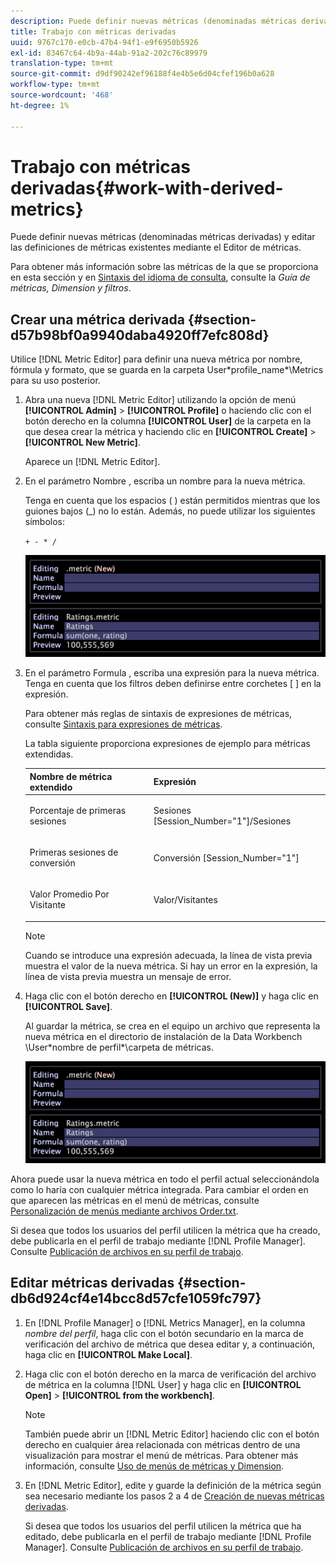 ```yaml
---
description: Puede definir nuevas métricas (denominadas métricas derivadas) y editar las definiciones de métricas existentes mediante el Editor de métricas.
title: Trabajo con métricas derivadas
uuid: 9767c170-e0cb-47b4-94f1-e9f6950b5926
exl-id: 83467c64-4b9a-44ab-91a2-202c76c89979
translation-type: tm+mt
source-git-commit: d9df90242ef96188f4e4b5e6d04cfef196b0a628
workflow-type: tm+mt
source-wordcount: '468'
ht-degree: 1%

---
```


# Trabajo con métricas derivadas{#work-with-derived-metrics}

Puede definir nuevas métricas (denominadas métricas derivadas) y editar las definiciones de métricas existentes mediante el Editor de métricas.

Para obtener más información sobre las métricas de la que se proporciona en esta sección y en [Sintaxis del idioma de consulta](../../../../home/c-get-started/c-qry-lang-syntx/c-qry-lang-syntx.md#concept-15d1d3f5164a47d49468c5acb7299d9f), consulte la *Guía de métricas, Dimension y filtros*.

## Crear una métrica derivada {#section-d57b98bf0a9940daba4920ff7efc808d}

Utilice [!DNL Metric Editor] para definir una nueva métrica por nombre, fórmula y formato, que se guarda en la carpeta User\*profile_name*\Metrics para su uso posterior.

1. Abra una nueva [!DNL Metric Editor] utilizando la opción de menú **[!UICONTROL Admin]** > **[!UICONTROL Profile]** o haciendo clic con el botón derecho en la columna **[!UICONTROL User]** de la carpeta en la que desea crear la métrica y haciendo clic en **[!UICONTROL Create]** > **[!UICONTROL New Metric]**.

   Aparece un [!DNL Metric Editor].

1. En el parámetro Nombre , escriba un nombre para la nueva métrica.

   Tenga en cuenta que los espacios ( ) están permitidos mientras que los guiones bajos (_) no lo están. Además, no puede utilizar los siguientes símbolos:

   `+ - * /`

   ![](assets/vis_MetricEditor_NewAndEditing.png)

1. En el parámetro Formula , escriba una expresión para la nueva métrica. Tenga en cuenta que los filtros deben definirse entre corchetes [ ] en la expresión.

   Para obtener más reglas de sintaxis de expresiones de métricas, consulte [Sintaxis para expresiones de métricas](../../../../home/c-get-started/c-qry-lang-syntx/c-syntx-mtrc-exp.md#concept-bbf440a0307549e088df491b51b51d66).

   La tabla siguiente proporciona expresiones de ejemplo para métricas extendidas.

   <table id="table_ED77997FC08F492490DCAC3C4153781C"> 
   <thead> 
   <tr> 
      <th colname="col1" class="entry"> Nombre de métrica extendido </th> 
      <th colname="col2" class="entry"> Expresión </th> 
   </tr>
   </thead>
   <tbody> 
   <tr> 
      <td colname="col1"> <p>Porcentaje de primeras sesiones </p> </td> 
      <td colname="col2"> <p><span class="filepath"> Sesiones [Session_Number="1"]/Sesiones</span> </p> </td> 
   </tr> 
   <tr> 
      <td colname="col1"> <p>Primeras sesiones de conversión </p> </td> 
      <td colname="col2"> <p><span class="filepath"> Conversión [Session_Number="1"]</span> </p> </td> 
   </tr> 
   <tr> 
      <td colname="col1"> <p>Valor Promedio Por Visitante </p> </td> 
      <td colname="col2"> <p><span class="filepath"> Valor/Visitantes</span> </p> </td> 
   </tr> 
   </tbody> 
   </table>

   >[!NOTE]
   >
   >Cuando se introduce una expresión adecuada, la línea de vista previa muestra el valor de la nueva métrica. Si hay un error en la expresión, la línea de vista previa muestra un mensaje de error.

1. Haga clic con el botón derecho en **[!UICONTROL (New)]** y haga clic en **[!UICONTROL Save]**.

   Al guardar la métrica, se crea en el equipo un archivo que representa la nueva métrica en el directorio de instalación de la Data Workbench \User\*nombre de perfil*\carpeta de métricas.

   ![](assets/vis_MetricEditor_NewAndEditing.png)

Ahora puede usar la nueva métrica en todo el perfil actual seleccionándola como lo haría con cualquier métrica integrada. Para cambiar el orden en que aparecen las métricas en el menú de métricas, consulte [Personalización de menús mediante archivos Order.txt](../../../../home/c-get-started/c-intf-anlys-ftrs/c-ctm-menus/t-cstm-menus-ordr-files.md#task-a391800a8dd444deb3e1516d5189f999).

Si desea que todos los usuarios del perfil utilicen la métrica que ha creado, debe publicarla en el perfil de trabajo mediante [!DNL Profile Manager]. Consulte [Publicación de archivos en su perfil de trabajo](../../../../home/c-get-started/c-admin-intrf/c-prof-mgr/t-pub-files-wkg-prof.md#task-a0106e010c834d16bd60eef4721b6af9).

## Editar métricas derivadas {#section-db6d924cf4e14bcc8d57cfe1059fc797}

1. En [!DNL Profile Manager] o [!DNL Metrics Manager], en la columna *nombre del perfil*, haga clic con el botón secundario en la marca de verificación del archivo de métrica que desea editar y, a continuación, haga clic en **[!UICONTROL Make Local]**.
1. Haga clic con el botón derecho en la marca de verificación del archivo de métrica en la columna [!DNL User] y haga clic en **[!UICONTROL Open]** > **[!UICONTROL from the workbench]**.

   >[!NOTE]
   >
   >También puede abrir un [!DNL Metric Editor] haciendo clic con el botón derecho en cualquier área relacionada con métricas dentro de una visualización para mostrar el menú de métricas. Para obtener más información, consulte [Uso de menús de métricas y Dimension](../../../../home/c-get-started/c-vis/c-met-dim-menus.md#concept-50f07ae47c3e4f94ad7d3d7f8293ccac).

1. En [!DNL Metric Editor], edite y guarde la definición de la métrica según sea necesario mediante los pasos 2 a 4 de [Creación de nuevas métricas derivadas](../../../../home/c-get-started/c-admin-intrf/c-prof-mgr/c-drvd-mtrcs.md#section-d57b98bf0a9940daba4920ff7efc808d).

   Si desea que todos los usuarios del perfil utilicen la métrica que ha editado, debe publicarla en el perfil de trabajo mediante [!DNL Profile Manager]. Consulte [Publicación de archivos en su perfil de trabajo](../../../../home/c-get-started/c-admin-intrf/c-prof-mgr/t-pub-files-wkg-prof.md#task-a0106e010c834d16bd60eef4721b6af9).
